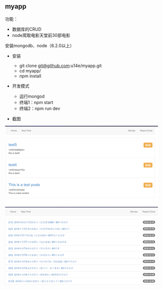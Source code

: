 ## myapp

功能：

- 数据库的CRUD
- node爬取电影天堂前30部电影

安装mongodb、node（6.2.0以上）

- 安装
    - git clone git@github.com:u14e/myapp.git
    - cd myapp/
    - npm install

- 开发模式
    - 运行mongod
    - 终端1：npm start
    - 终端2：npm run dev
- 截图

![airticle](./displayImg/1.png)
![movies](./displayImg/2.png)
